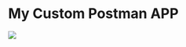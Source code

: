 <h1>My Custom Postman APP</h1>

<img src='https://user-images.githubusercontent.com/47938513/107564181-7c38e980-6bfb-11eb-8cb6-3c0144ed0e97.png'/>
